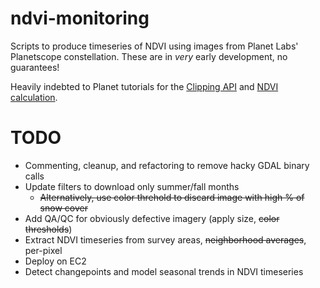 # ndvi-monitoring
Scripts to produce timeseries of NDVI using images from Planet Labs' Planetscope constellation. These are in *very* early development, no guarantees!

Heavily indebted to Planet tutorials for the [Clipping API](https://github.com/planetlabs/notebooks/blob/master/jupyter-notebooks/data-api-tutorials/clip_and_ship_introduction.ipynb) and [NDVI calculation](https://github.com/planetlabs/notebooks/blob/master/jupyter-notebooks/ndvi/ndvi_planetscope.ipynb).

# TODO
- Commenting, cleanup, and refactoring to remove hacky GDAL binary calls
- Update filters to download only summer/fall months
  - ~~Alternatively, use color threhold to discard image with high % of snow cover~~
- Add QA/QC for obviously defective imagery (apply size, ~~color thresholds~~)
- Extract NDVI timeseries from survey areas, ~~neighborhood averages~~, per-pixel
- Deploy on EC2
- Detect changepoints and model seasonal trends in NDVI timeseries
